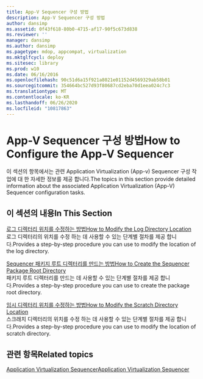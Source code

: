 ```yaml
---
title: App-V Sequencer 구성 방법
description: App-V Sequencer 구성 방법
author: dansimp
ms.assetid: 0f43f618-80b0-4715-af17-90f5c673d838
ms.reviewer: ''
manager: dansimp
ms.author: dansimp
ms.pagetype: mdop, appcompat, virtualization
ms.mktglfcycl: deploy
ms.sitesec: library
ms.prod: w10
ms.date: 06/16/2016
ms.openlocfilehash: 90c51d6a15f921a8021e01152d4569329ab58b01
ms.sourcegitcommit: 354664bc527d93f80687cd2eba70d1eea024c7c3
ms.translationtype: MT
ms.contentlocale: ko-KR
ms.lasthandoff: 06/26/2020
ms.locfileid: "10817863"
---
```

# <span data-ttu-id="2a24a-103">App-V Sequencer 구성 방법</span><span class="sxs-lookup"><span data-stu-id="2a24a-103">How to Configure the App-V Sequencer</span></span>


<span data-ttu-id="2a24a-104">이 섹션의 항목에서는 관련 Application Virtualization (App-v) Sequencer 구성 작업에 대 한 자세한 정보를 제공 합니다.</span><span class="sxs-lookup"><span data-stu-id="2a24a-104">The topics in this section provide detailed information about the associated Application Virtualization (App-V) Sequencer configuration tasks.</span></span>

## <span data-ttu-id="2a24a-105">이 섹션의 내용</span><span class="sxs-lookup"><span data-stu-id="2a24a-105">In This Section</span></span>


<a href="" id="how-to-modify-the-log-directory-location"></a>[<span data-ttu-id="2a24a-106">로그 디렉터리 위치를 수정하는 방법</span><span class="sxs-lookup"><span data-stu-id="2a24a-106">How to Modify the Log Directory Location</span></span>](how-to-modify-the-log-directory-location.md)  
<span data-ttu-id="2a24a-107">로그 디렉터리의 위치를 수정 하는 데 사용할 수 있는 단계별 절차를 제공 합니다.</span><span class="sxs-lookup"><span data-stu-id="2a24a-107">Provides a step-by-step procedure you can use to modify the location of the log directory.</span></span>

<a href="" id="how-to-create-the-sequencer-package-root-directory"></a>[<span data-ttu-id="2a24a-108">Sequencer 패키지 루트 디렉터리를 만드는 방법</span><span class="sxs-lookup"><span data-stu-id="2a24a-108">How to Create the Sequencer Package Root Directory</span></span>](how-to-create-the-sequencer-package-root-directory.md)  
<span data-ttu-id="2a24a-109">패키지 루트 디렉터리를 만드는 데 사용할 수 있는 단계별 절차를 제공 합니다.</span><span class="sxs-lookup"><span data-stu-id="2a24a-109">Provides a step-by-step procedure you can use to create the package root directory.</span></span>

<a href="" id="how-to-modify-the-scratch-directory-location"></a>[<span data-ttu-id="2a24a-110">임시 디렉터리 위치를 수정하는 방법</span><span class="sxs-lookup"><span data-stu-id="2a24a-110">How to Modify the Scratch Directory Location</span></span>](how-to-modify-the-scratch-directory-location.md)  
<span data-ttu-id="2a24a-111">스크래치 디렉터리의 위치를 수정 하는 데 사용할 수 있는 단계별 절차를 제공 합니다.</span><span class="sxs-lookup"><span data-stu-id="2a24a-111">Provides a step-by-step procedure you can use to modify the location of scratch directory.</span></span>

## <span data-ttu-id="2a24a-112">관련 항목</span><span class="sxs-lookup"><span data-stu-id="2a24a-112">Related topics</span></span>


[<span data-ttu-id="2a24a-113">Application Virtualization Sequencer</span><span class="sxs-lookup"><span data-stu-id="2a24a-113">Application Virtualization Sequencer</span></span>](application-virtualization-sequencer.md)

 

 






